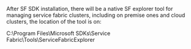 
After SF SDK installation, there will be a native SF explorer tool for managing service fabric clusters, including on premise ones and cloud clusters, the location of the tool is
on:

C:\Program Files\Microsoft SDKs\Service Fabric\Tools\ServiceFabricExplorer

